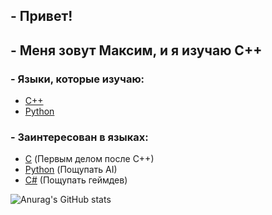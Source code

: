 ## - Привет!
## - Меня зовут Максим, и я изучаю C++

### - Языки, которые изучаю:
- <a href="https://ru.wikipedia.org/wiki/C%2B%2B" target="_blank">C++</a>
- <a href="https://ru.wikipedia.org/wiki/Python" target="_blank">Python</a>


### - Заинтересован в языках:
- <a href="https://ru.wikipedia.org/wiki/C" target="_blank">C</a> (Первым делом после C++)
- <a href="https://ru.wikipedia.org/wiki/Python" target="_blank">Python</a> (Пощупать AI)
- <a href="https://ru.wikipedia.org/wiki/C_Sharp" target="_blank">С#</a> (Пощупать геймдев)


![Anurag's GitHub stats](https://github-readme-stats.vercel.app/api?username=teperkarek&show_icons=true&theme=transparent)

<!--
**teperkarek/teperkarek** is a ✨ _special_ ✨ repository because its `README.md` (this file) appears on your GitHub profile.

Here are some ideas to get you started:

- 🔭 I’m currently working on ...
- 🌱 I’m currently learning ...
- 👯 I’m looking to collaborate on ...
- 🤔 I’m looking for help with ...
- 💬 Ask me about ...
- 📫 How to reach me: ...
- 😄 Pronouns: ...
- ⚡ Fun fact: ...
-->
